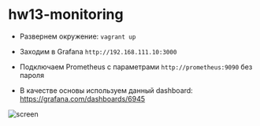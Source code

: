 # hw13-monitoring

- Развернем окружение: `vagrant up`
  
- Заходим в Grafana `http://192.168.111.10:3000`

- Подключаем Prometheus с параметрами `http://prometheus:9090` без пароля

- В качестве основы используем данный dashboard: https://grafana.com/dashboards/6945

![screen](https://pastenow.ru/dd7e8e1df080ef5494defa848388f404)
